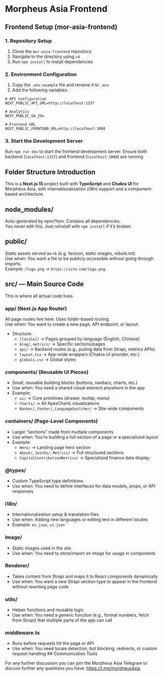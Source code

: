 # Morpheus Asia Frontend

## Frontend Setup (mor-asia-frontend)

### 1. Repository Setup

1. Clone the `mor-asia-frontend` repository
2. Navigate to the directory using `cd`
3. Run `npm install` to install dependencies

### 2. Environment Configuration

1. Copy the `.env.example` file and rename it to `.env`
2. Add the following variables:

```env
# API Configuration
NEXT_PUBLIC_API_URL=http://localhost:1337

# Analytics
NEXT_PUBLIC_GA_ID=

# Frontend URL
NEXT_PUBLIC_FRONTEND_URL=http://localhost:3000
```

### 3. Start the Development Server

Run `npm run dev` to start the frontend development server.
Ensure both backend (`localhost:1337`) and frontend (`localhost:3000`) are running

## Folder Structure Introduction

This is a **Next.js 15** project built with **TypeScript** and **Chakra UI** for Morpheus Asia, with internationalization (i18n) support and a component-based architecture.

## node_modules/
Auto-generated by npm/Yarn. Contains all dependencies.  
You never edit this. Just reinstall with `npm install` if it’s broken.

## public/
Static assets served as-is (e.g. favicon, static images, robots.txt).  
Use when: You want a file to be publicly accessible without going through imports.  
Example: `/logo.png` → `https://site.com/logo.png`.

## src/ — Main Source Code
This is where all actual code lives.

### app/ (Next.js App Router)
All page routes live here. Uses folder-based routing.  
Use when: You want to create a new page, API endpoint, or layout.  
- Structure:  
  - `[locale]/` → Pages grouped by language (English, Chinese)  
  - `blog/`, `metrics/` → Specific sections/pages  
  - `api/` → Backend routes (e.g., pulling data from Strapi, metrics APIs)  
  - `layout.tsx` → App-wide wrappers (Chakra UI provider, etc.)  
  - `globals.css` → Global styles  

### components/ (Reusable UI Pieces)
- Small, reusable building blocks (buttons, navbars, charts, etc.)  
- Use when: You need a shared visual element anywhere in the app  
- Example:  
  - `ui/` → Core primitives (drawer, tooltip, menu)  
  - `Charts/` → All ApexCharts visualizations  
  - `Navbar/`, `Footer/`, `LanguageSwitcher/` → Site-wide components  

### containers/ (Page-Level Components)
- Larger “sections” made from multiple components  
- Use when: You’re building a full section of a page or a specialized layout  
- Example:  
  - `Hero/` → Landing page hero section  
  - `About/`, `JoinUs/`, `Metrics/` → Full structured sections  
  - `CapitalContributionMetrics/` → Specialized finance data display  

### @types/
- Custom TypeScript type definitions  
- Use when: You need to define interfaces for data models, props, or API responses  

### i18n/
- Internationalization setup & translation files  
- Use when: Adding new languages or editing text in different locales  
- Example: `en.json`, `cn.json`  

### Image/
- Static images used in the site  
- Use when: You need to store/import an image for usage in components  

### Renderer/
- Takes content from Strapi and maps it to React components dynamically  
- Use when: You want a new Strapi section type to appear in the frontend without rewriting page code  

### utils/
- Helper functions and reusable logic  
- Use when: You need a generic function (e.g., format numbers, fetch from Strapi) that multiple parts of the app can call  

### middleware.ts
- Runs before requests hit the page or API  
- Use when: You need locale detection, bot blocking, redirects, or custom request handling  ## Communication Tools

For any further discussion you can join the Morpheus Asia Telegram to discuss further any questions you have. https://t.me/morpheusAsia
